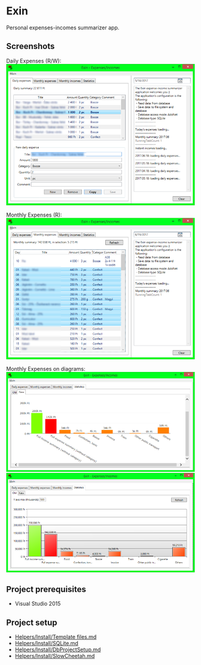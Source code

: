 Exin
====

Personal expenses-incomes summarizer app.

Screenshots
-----------

Daily Expenses (R/W): <br />
![Daily Expenses][Daily Expenses]

Monthly Expenses (R): <br />
![Monthly Expenses][Monthly Expenses]

Monthly Expenses on diagrams: <br />
![Statistics Js][Statistics Js]
![Statistics Net][Statistics Net]

Project prerequisites
---------------------

* Visual Studio 2015

Project setup
-------------

* [Helpers/Install/Template files.md](Helpers/Install/Template%20files.md)
* [Helpers/Install/SQLite.md](Helpers/Install/SQLite.md)
* [Helpers/Install/DbProjectSetup.md](Helpers/Install/DbProjectSetup.md)
* [Helpers/Install/SlowCheetah.md](Helpers/Install/SlowCheetah.md)


[Daily Expenses]: https://github.com/nvirth/Exin/blob/master/Helpers/Screenshots/DailyExpenses.png "Daily Expenses"
[Monthly Expenses]: https://github.com/nvirth/Exin/blob/master/Helpers/Screenshots/MonthlyExpenses.png "Monthly Expenses"
[Statistics Js]: https://github.com/nvirth/Exin/blob/master/Helpers/Screenshots/StatisticsJs.png "Statistics (Js)"
[Statistics Net]: https://github.com/nvirth/Exin/blob/master/Helpers/Screenshots/StatisticsNet.png "Statistics (Net)"